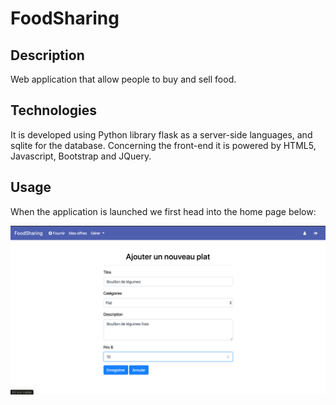 # FoodSharing

## Description
Web application that allow people to buy and sell food.

## Technologies

It is developed using Python library flask as a 
server-side languages, and sqlite for the database.
Concerning the front-end it is powered by HTML5,
Javascript, Bootstrap and JQuery.

## Usage

When the application is launched we first head into the home page below:

![Home Page](https://github.com/cheikhodjigo/FoodSharing/blob/master/static/img/Screen%20Shot%20Add%20Food.png)

